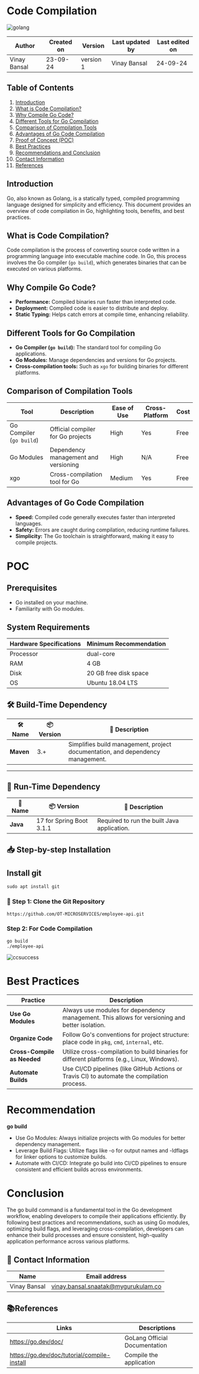 # Code Compilation
![golang](https://github.com/user-attachments/assets/67dd5a3c-4561-44aa-99a5-a689b3d0d352)
  
  | Author        | Created on | Version | Last updated by | Last edited on |
  |-------------|---------|-------------|-------------|---------|
  | Vinay Bansal | 23-09-24 | version 1 | Vinay Bansal | 24-09-24 |


## Table of Contents
1. [Introduction](#introduction)
2. [What is Code Compilation?](#what-is-code-compilation)
3. [Why Compile Go Code?](#why-compile-go-code)
4. [Different Tools for Go Compilation](#different-tools-for-go-compilation)
5. [Comparison of Compilation Tools](#comparison-of-compilation-tools)
6. [Advantages of Go Code Compilation](#advantages-of-go-code-compilation)
7. [Proof of Concept (POC)](#proof-of-concept-poc)
8. [Best Practices](#best-practices)
9. [Recommendations and Conclusion](#recommendations-and-conclusion)
10. [Contact Information](#contact-information)
11. [References](#references)

## Introduction
Go, also known as Golang, is a statically typed, compiled programming language designed for simplicity and efficiency. This document provides an overview of code compilation in Go, highlighting tools, benefits, and best practices.

## What is Code Compilation?
Code compilation is the process of converting source code written in a programming language into executable machine code. In Go, this process involves the Go compiler (`go build`), which generates binaries that can be executed on various platforms.

## Why Compile Go Code?
- **Performance:** Compiled binaries run faster than interpreted code.
- **Deployment:** Compiled code is easier to distribute and deploy.
- **Static Typing:** Helps catch errors at compile time, enhancing reliability.

## Different Tools for Go Compilation
- **Go Compiler (`go build`):** The standard tool for compiling Go applications.
- **Go Modules:** Manage dependencies and versions for Go projects.
- **Cross-compilation tools:** Such as `xgo` for building binaries for different platforms.

## Comparison of Compilation Tools
| Tool                | Description                                 | Ease of Use | Cross-Platform | Cost      |
|---------------------|---------------------------------------------|-------------|----------------|-----------|
| Go Compiler (`go build`) | Official compiler for Go projects        | High        | Yes            | Free      |
| Go Modules          | Dependency management and versioning       | High        | N/A            | Free      |
| xgo                 | Cross-compilation tool for Go              | Medium      | Yes            | Free      |

## Advantages of Go Code Compilation
- **Speed:** Compiled code generally executes faster than interpreted languages.
- **Safety:** Errors are caught during compilation, reducing runtime failures.
- **Simplicity:** The Go toolchain is straightforward, making it easy to compile projects.


# POC

## Prerequisites

- Go installed on your machine.
- Familiarity with Go modules.

## System Requirements
| Hardware Specifications | Minimum Recommendation  |
|--------------------------|------------------------|
| Processor                | dual-core              |
| RAM                      | 4 GB                    |
| Disk                     |20 GB free disk space                  |
| OS                       | Ubuntu 18.04 LTS         |


## 🛠️ Build-Time Dependency

| 🛠️ Name | 📦 Version | 📄 Description |
|---------|------------|----------------|
| **Maven** | 3.+      | Simplifies build management, project documentation, and dependency management. |

---

## 🚀 Run-Time Dependency

| 🚀 Name | 📦 Version | 📄 Description          |
|---------|------------|--------------------------|
| **Java** |  17 for Spring Boot 3.1.1        | Required to run the built Java application. |


## 📥 Step-by-step Installation

## Install git
```
sudo apt install git
```
### 📂 Step 1: Clone the Git Repository
```
https://github.com/OT-MICROSERVICES/employee-api.git
```

### Step 2: For Code Compilation
```
go build
./employee-api
```
![ccsuccess](https://github.com/user-attachments/assets/3089ecee-144a-4fc4-a54d-fec1eff6539f)



# Best Practices
| Practice                  | Description                                                                                      |
|--------------------------|--------------------------------------------------------------------------------------------------|
| **Use Go Modules**       | Always use modules for dependency management. This allows for versioning and better isolation.  |
| **Organize Code**        | Follow Go's conventions for project structure: place code in `pkg`, `cmd`, `internal`, etc.     |
| **Cross-Compile as Needed** | Utilize cross-compilation to build binaries for different platforms (e.g., Linux, Windows).     |
| **Automate Builds**      | Use CI/CD pipelines (like GitHub Actions or Travis CI) to automate the compilation process.     |

# Recommendation
**go build**
- Use Go Modules: Always initialize projects with Go modules for better dependency management.
- Leverage Build Flags: Utilize flags like -o for output names and -ldflags for linker options to customize builds.
- Automate with CI/CD: Integrate go build into CI/CD pipelines to ensure consistent and efficient builds across environments.

# Conclusion
The go build command is a fundamental tool in the Go development workflow, enabling developers to compile their applications efficiently. By following best practices and recommendations, such as using Go modules, optimizing build flags, and leveraging cross-compilation, developers can enhance their build processes and ensure consistent, high-quality application performance across various platforms.

##  📧 Contact Information
| Name | Email address|
|------|---------------------|
| Vinay Bansal | vinay.bansal.snaatak@mygurukulam.co |

## 📚References
| Links | Descriptions|
|------|---------------------|
|  https://go.dev/doc/ | GoLang Official Documentation |
| https://go.dev/doc/tutorial/compile-install| Compile the application |



